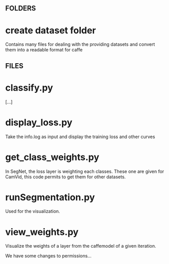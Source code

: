 ## FOLDERS ########################
# create dataset folder
Contains many files for dealing with the providing datasets and convert them into a readable format for caffe

## FILES ##########################
# classify.py
[...]

# display_loss.py
Take the info.log as input and display the training loss and other curves

# get_class_weights.py
In SegNet, the loss layer is weighting each classes. These one are given for CamVid, this code permits to get them for other datasets.

# runSegmentation.py
Used for the visualization.

# view_weights.py
Visualize the weights of a layer from the caffemodel of a given iteration.

We have some changes to permissions...
